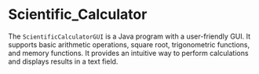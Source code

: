 # Scientific_Calculator
The `ScientificCalculatorGUI` is a Java program with a user-friendly GUI. It supports basic arithmetic operations, square root, trigonometric functions, and memory functions. It provides an intuitive way to perform calculations and displays results in a text field.
